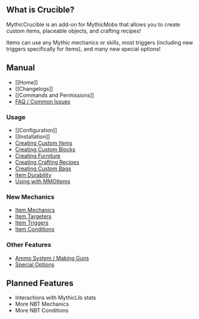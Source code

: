What is Crucible?
-----------------

MythicCrucible is an add-on for MythicMobs that allows you to create custom items, placeable objects, and crafting recipes!

Items can use any Mythic mechanics or skills, most triggers (including new triggers specifically for items), and many new special options!

Manual
-----
* [[Home]]
* [[Changelogs]]
* [[Commands and Permissions]]
* [FAQ / Common Issues](FAQ)

### Usage
  * [[Configuration]]
  * [[Installation]]
  * [Creating Custom Items](Usage)
  * [Creating Custom Blocks](Custom-Blocks)
  * [Creating Furniture](Furniture)
  * [Creating Crafting Recipes](Recipes)
  * [Creating Custom Bags](Bags)
  * [Item Durability](CustomDurability)
  * [Using with MMOItems](MMOItems)
### New Mechanics
  * [Item Mechanics](Skills/Mechanics)
  * [Item Targeters](Skills/Targeters)
  * [Item Triggers](Skills/Triggers)
  * [Item Conditions](Skills/Conditions)
### Other Features
  * [Ammo System / Making Guns](Ammo)
  * [Special Options](Options)


Planned Features
----------------
* Interactions with MythicLib stats
* More NBT Mechanics
* More NBT Conditions
